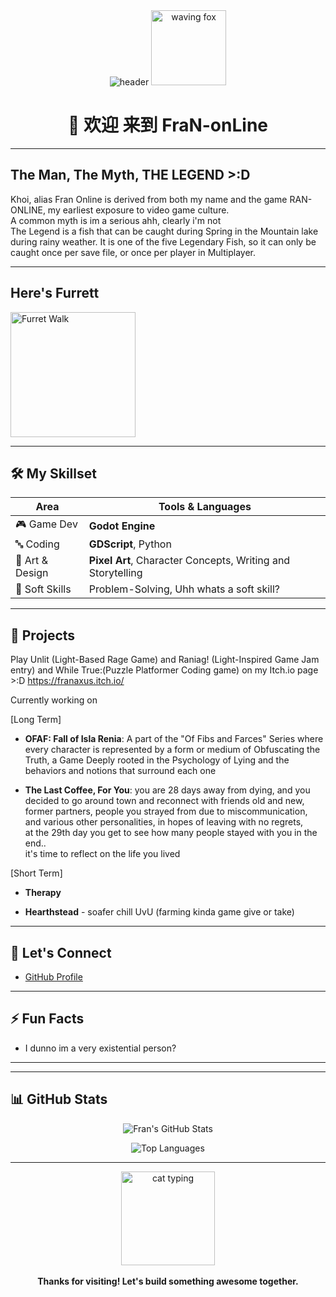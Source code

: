 <div align="center">

<img src="https://capsule-render.vercel.app/api?type=waving&color=gradient&height=200&section=header&text=Hi%20I'm%20FraN-onLine!&fontSize=40&fontAlignY=35&animation=twinkling" alt="header" />

<img src="https://media.giphy.com/media/v1.Y2lkPTc5MGI3NjExenp4NWhybXY0M3FtbGJ1NTlwMG1xM2V3a2RocmV0a2JkN2l5d2p4cCZlcD12MV9naWZzX3NlYXJjaCZjdD1n/Ov5NiLVXT8JEc/giphy.gif" width="120" alt="waving fox" />

# 👋 欢迎 来到 FraN-onLine

</div>

---

## The Man, The Myth, THE LEGEND >:D

Khoi, alias Fran Online is derived from both my name and the game RAN-ONLINE, my earliest exposure to video game culture.  
A common myth is im a serious ahh, clearly i'm not  
The Legend is a fish that can be caught during Spring in the Mountain lake during rainy weather. It is one of the five Legendary Fish, so it can only be caught once per save file, or once per player in Multiplayer.  

---

## Here's Furrett
  <img src="https://media1.tenor.com/m/t1mocjFgU14AAAAC/pokemon-furret.gif" width="200" alt="Furret Walk" />

---

## 🛠️ My Skillset

| Area             | Tools & Languages                                                                 |
|------------------|-----------------------------------------------------------------------------------|
| 🎮 Game Dev       | **Godot Engine**                                                                |
| 🔤 Coding         | **GDScript**, Python                                                             |
| 🎨 Art & Design   | **Pixel Art**, Character Concepts, Writing and Storytelling                                |
| 🧠 Soft Skills    | Problem-Solving, Uhh whats a soft skill?                |

---

## 🌟 Projects

Play Unlit (Light-Based Rage Game) and Raniag! (Light-Inspired Game Jam entry) and While True:(Puzzle Platformer Coding game) on my Itch.io page >:D https://franaxus.itch.io/

Currently working on 

[Long Term]  
- **OFAF: Fall of Isla Renia**: A part of the "Of Fibs and Farces" Series where every character is represented by a form or medium of Obfuscating the Truth, a Game Deeply rooted in the Psychology of Lying and the behaviors and notions that surround each one  

- **The Last Coffee, For You**: you are 28 days away from dying, and you decided to go around town and reconnect with friends old and new, former partners, people you strayed from due to miscommunication, and various other personalities, in hopes of leaving with no regrets,  
at the 29th day you get to see how many people stayed with you in the end..  
it's time to reflect on the life you lived


[Short Term]
- **Therapy**

- **Hearthstead** - soafer chill UvU (farming kinda game give or take)

---

## 💬 Let's Connect

- [GitHub Profile](https://github.com/FraN-onLine)
<!-- Add itch.io, LinkedIn, or Twitter links here as you grow your portfolio -->

---

## ⚡ Fun Facts

- I dunno im a very existential person?

---

---

## 📊 GitHub Stats

<div align="center">

![Fran's GitHub Stats](https://github-readme-stats.vercel.app/api?username=FraN-onLine&show_icons=true&theme=vue-dark&hide_border=true&icon_color=3ddc84&title_color=3ddc84)

![Top Languages](https://github-readme-stats.vercel.app/api/top-langs/?username=FraN-onLine&layout=compact&theme=vue-dark&hide_border=true&title_color=3ddc84)

</div>

---

<div align="center">
  <img src="https://media.giphy.com/media/v1.Y2lkPTc5MGI3NjExYXByb2p2dWVhN2F3b2x0eXExb2Q2dzhqN2FqZjI2d2R6YjR4cXN4byZlcD12MV9naWZzX3NlYXJjaCZjdD1n/3oKIPEqDGUULpEU0aQ/giphy.gif" width="150" alt="cat typing" />
  <br><br>
  <b>Thanks for visiting! Let's build something awesome together.</b>
</div>
